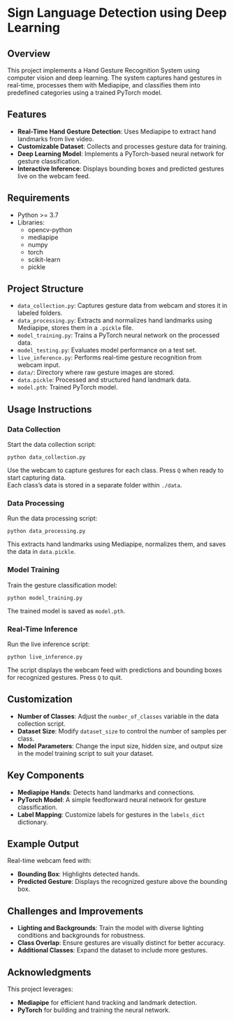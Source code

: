 # Sign Language Detection using Deep Learning

## Overview
This project implements a Hand Gesture Recognition System using computer vision and deep learning. The system captures hand gestures in real-time, processes them with Mediapipe, and classifies them into predefined categories using a trained PyTorch model.

## Features
- **Real-Time Hand Gesture Detection**: Uses Mediapipe to extract hand landmarks from live video.
- **Customizable Dataset**: Collects and processes gesture data for training.
- **Deep Learning Model**: Implements a PyTorch-based neural network for gesture classification.
- **Interactive Inference**: Displays bounding boxes and predicted gestures live on the webcam feed.

## Requirements
- Python >= 3.7  
- Libraries:
  - opencv-python  
  - mediapipe  
  - numpy  
  - torch  
  - scikit-learn  
  - pickle  

## Project Structure
- `data_collection.py`: Captures gesture data from webcam and stores it in labeled folders.
- `data_processing.py`: Extracts and normalizes hand landmarks using Mediapipe, stores them in a `.pickle` file.
- `model_training.py`: Trains a PyTorch neural network on the processed data.
- `model_testing.py`: Evaluates model performance on a test set.
- `live_inference.py`: Performs real-time gesture recognition from webcam input.
- `data/`: Directory where raw gesture images are stored.
- `data.pickle`: Processed and structured hand landmark data.
- `model.pth`: Trained PyTorch model.

## Usage Instructions

### Data Collection
Start the data collection script:

```
python data_collection.py
```

Use the webcam to capture gestures for each class. Press `Q` when ready to start capturing data.  
Each class’s data is stored in a separate folder within `./data`.

### Data Processing
Run the data processing script:

```
python data_processing.py
```

This extracts hand landmarks using Mediapipe, normalizes them, and saves the data in `data.pickle`.

### Model Training
Train the gesture classification model:

```
python model_training.py
```

The trained model is saved as `model.pth`.

### Real-Time Inference
Run the live inference script:

```
python live_inference.py
```

The script displays the webcam feed with predictions and bounding boxes for recognized gestures. Press `Q` to quit.

## Customization

- **Number of Classes**: Adjust the `number_of_classes` variable in the data collection script.
- **Dataset Size**: Modify `dataset_size` to control the number of samples per class.
- **Model Parameters**: Change the input size, hidden size, and output size in the model training script to suit your dataset.

## Key Components

- **Mediapipe Hands**: Detects hand landmarks and connections.
- **PyTorch Model**: A simple feedforward neural network for gesture classification.
- **Label Mapping**: Customize labels for gestures in the `labels_dict` dictionary.

## Example Output

Real-time webcam feed with:
- **Bounding Box**: Highlights detected hands.
- **Predicted Gesture**: Displays the recognized gesture above the bounding box.

## Challenges and Improvements

- **Lighting and Backgrounds**: Train the model with diverse lighting conditions and backgrounds for robustness.
- **Class Overlap**: Ensure gestures are visually distinct for better accuracy.
- **Additional Classes**: Expand the dataset to include more gestures.

## Acknowledgments

This project leverages:
- **Mediapipe** for efficient hand tracking and landmark detection.
- **PyTorch** for building and training the neural network.

